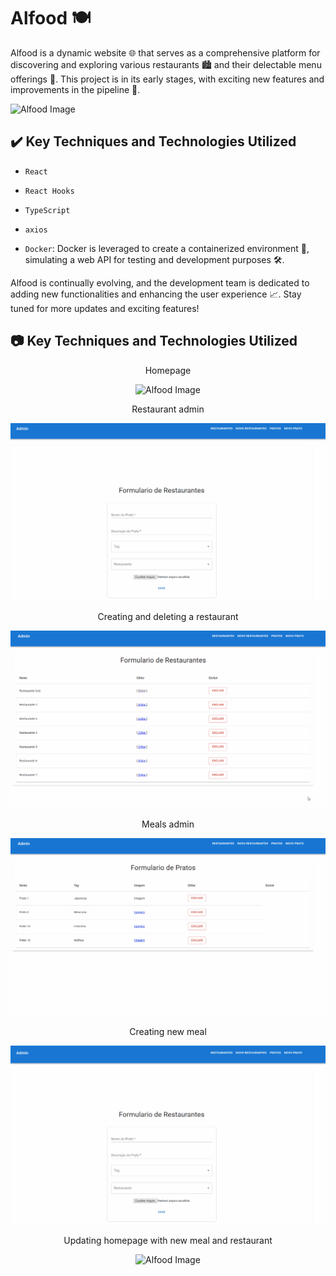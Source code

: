 # Alfood 🍽️

Alfood is a dynamic website 🌐 that serves as a comprehensive platform for discovering and exploring various restaurants 🏙️ and their delectable menu offerings 🍔. This project is in its early stages, with exciting new features and improvements in the pipeline 🚀.

![Alfood Image](screencapture.png)

## ✔️ Key Techniques and Technologies Utilized

- `React`

- `React Hooks`

- `TypeScript`

- `axios`

- `Docker`: Docker is leveraged to create a containerized environment 🐳, simulating a web API for testing and development purposes 🛠️.

Alfood is continually evolving, and the development team is dedicated to adding new functionalities and enhancing the user experience 📈. Stay tuned for more updates and exciting features!

## 📷 Key Techniques and Technologies Utilized

<p align='center'>Homepage</p>
<p align="center">
  <img src="https://github.com/kinishii1/restaurant-app-react-integrating-api/blob/main/Alfood%201.gif" alt="Alfood Image">
</p>

<p align='center'>Restaurant admin</p>
<p align="center">
  <img src="https://github.com/kinishii1/restaurant-app-react-integrating-api/blob/main/Alfood%202.gif" alt="Alfood Image">
</p>

<p align='center'>Creating and deleting a restaurant</p>
<p align="center">
  <img src="https://github.com/kinishii1/restaurant-app-react-integrating-api/blob/main/Alfood%203.gif" alt="Alfood Image">
</p>

<p align='center'>Meals admin</p>
<p align="center">
  <img src="https://github.com/kinishii1/restaurant-app-react-integrating-api/blob/main/Alfood%204.gif" alt="Alfood Image">
</p>

<p align='center'>Creating new meal</p>
<p align="center">
  <img src="https://github.com/kinishii1/restaurant-app-react-integrating-api/blob/main/Alfood%205.gif" alt="Alfood Image">
</p>

<p align='center'>Updating homepage with new meal and restaurant</p>
<p align="center">
  <img src="https://github.com/kinishii1/restaurant-app-react-integrating-api/blob/main/Alfood%206.gif" alt="Alfood Image">
</p>


